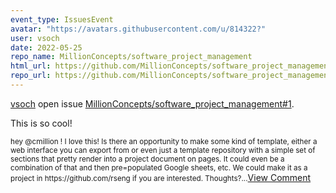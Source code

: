 ```yaml
---
event_type: IssuesEvent
avatar: "https://avatars.githubusercontent.com/u/814322?"
user: vsoch
date: 2022-05-25
repo_name: MillionConcepts/software_project_management
html_url: https://github.com/MillionConcepts/software_project_management/issues/1
repo_url: https://github.com/MillionConcepts/software_project_management
---
```


<a href='https://github.com/vsoch' target='_blank'>vsoch</a> open issue <a href='https://github.com/MillionConcepts/software_project_management/issues/1' target='_blank'>MillionConcepts/software_project_management#1</a>.

<p>This is so cool!</p><small>hey @cmillion ! I love this! Is there an opportunity to make some kind of template, either a web interface you can export from or even just a template repository with a simple set of sections that pretty render into a project document on pages. It could even be a combination of that and then pre=populated Google sheets, etc. We could make it as a project in https://github.com/rseng if you are interested. Thoughts?...</small><a href='https://github.com/MillionConcepts/software_project_management/issues/1' target='_blank'>View Comment</a>
